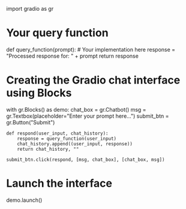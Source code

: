 import gradio as gr

# Your query function
def query_function(prompt):
    # Your implementation here
    response = "Processed response for: " + prompt
    return response

# Creating the Gradio chat interface using Blocks
with gr.Blocks() as demo:
    chat_box = gr.Chatbot()
    msg = gr.Textbox(placeholder="Enter your prompt here...")
    submit_btn = gr.Button("Submit")

    def respond(user_input, chat_history):
        response = query_function(user_input)
        chat_history.append((user_input, response))
        return chat_history, ""

    submit_btn.click(respond, [msg, chat_box], [chat_box, msg])

# Launch the interface
demo.launch()